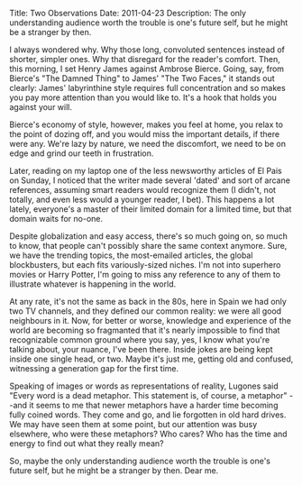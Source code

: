 Title: Two Observations
Date: 2011-04-23
Description: The only understanding audience worth the trouble is one's future self, but he might be a stranger by then.

I always wondered why. Why those long, convoluted sentences instead of shorter, simpler ones. Why that disregard for the reader's comfort. Then, this morning, I set Henry James against Ambrose Bierce. Going, say, from Bierce's "The Damned Thing" to James' "The Two Faces," it stands out clearly: James' labyrinthine style requires full concentration and so makes you pay more attention than you would like to. It's a hook that holds you against your will. 

Bierce's economy of style, however, makes you feel at home, you relax to the point of dozing off, and you would miss the important details, if there were any. We're lazy by nature, we need the discomfort, we need to be on edge and grind our teeth in frustration.

Later, reading on my laptop one of the less newsworthy articles of El Pais on Sunday, I noticed that the writer made several 'dated' and sort of arcane references, assuming smart readers would recognize them (I didn't, not totally, and even less would a younger reader, I bet). This happens a lot lately, everyone's a master of their limited domain for a limited time, but that domain waits for no-one. 

Despite globalization and easy access, there's so much going on, so much to know, that people can't possibly share the same context anymore. Sure, we have the trending topics, the most-emailed articles, the global blockbusters, but each fits variously-sized niches. I'm not into superhero movies or Harry Potter, I'm going to miss any reference to any of them to illustrate whatever is happening in the world. 

At any rate, it's not the same as back in the 80s, here in Spain we had only two TV channels, and they defined our common reality: we were all good neighbours in it. Now, for better or worse, knowledge and experience of the world are becoming so fragmanted that it's nearly impossible to find that recognizable common ground where you say, yes, I know what you're talking about, your nuance, I've been there. Inside jokes are being kept inside one single head, or two. Maybe it's just me, getting old and confused, witnessing a generation gap for the first time.

Speaking of images or words as representations of reality, Lugones said "Every word is a dead metaphor. This statement is, of course, a metaphor" --and it seems to me that newer metaphors have a harder time becoming fully coined words. They come and go, and lie forgotten in old hard drives. We may have seen them at some point, but our attention was busy elsewhere, who were these metaphors? Who cares? Who has the time and energy to find out what they really mean?

So, maybe the only understanding audience worth the trouble is one's future self, but he might be a stranger by then. Dear me. 
